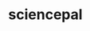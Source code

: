 ---
title: sciencepal
github: https://github.com/sciencepal
mode: dark
transition: 1.6s
score: 88.5
archetype:
- Stats and Metrics
- Badges | Tags | Icons
- Little Bit of Everything
---